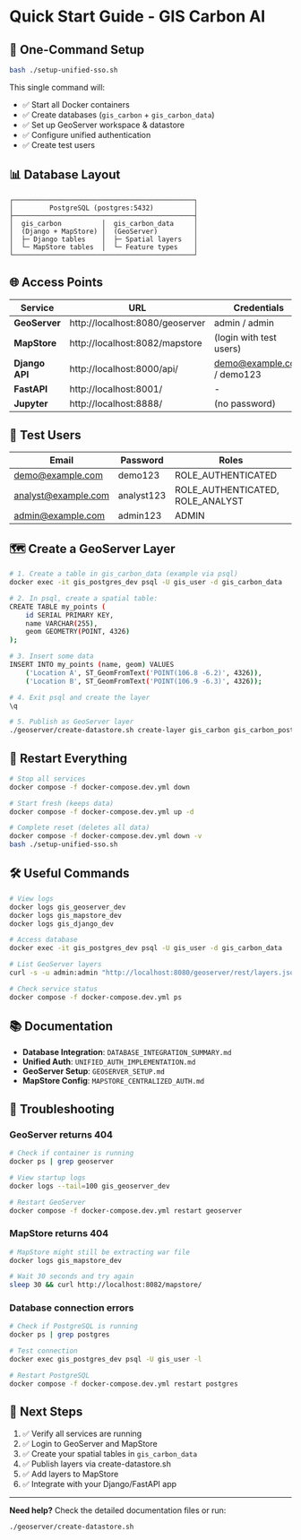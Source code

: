 # Quick Start Guide - GIS Carbon AI

## 🚀 One-Command Setup

```bash
bash ./setup-unified-sso.sh
```

This single command will:
- ✅ Start all Docker containers
- ✅ Create databases (`gis_carbon` + `gis_carbon_data`)
- ✅ Set up GeoServer workspace & datastore
- ✅ Configure unified authentication
- ✅ Create test users

## 📊 Database Layout

```
┌─────────────────────────────────────────────┐
│         PostgreSQL (postgres:5432)          │
├─────────────────────────────────────────────┤
│  gis_carbon          │  gis_carbon_data     │
│  (Django + MapStore) │  (GeoServer)         │
│  ├─ Django tables    │  ├─ Spatial layers   │
│  └─ MapStore tables  │  └─ Feature types    │
└─────────────────────────────────────────────┘
```

## 🌐 Access Points

| Service | URL | Credentials |
|---------|-----|-------------|
| **GeoServer** | http://localhost:8080/geoserver | admin / admin |
| **MapStore** | http://localhost:8082/mapstore | (login with test users) |
| **Django API** | http://localhost:8000/api/ | demo@example.com / demo123 |
| **FastAPI** | http://localhost:8001/ | - |
| **Jupyter** | http://localhost:8888/ | (no password) |

## 👥 Test Users

| Email | Password | Roles |
|-------|----------|-------|
| demo@example.com | demo123 | ROLE_AUTHENTICATED |
| analyst@example.com | analyst123 | ROLE_AUTHENTICATED, ROLE_ANALYST |
| admin@example.com | admin123 | ADMIN |

## 🗺️ Create a GeoServer Layer

```bash
# 1. Create a table in gis_carbon_data (example via psql)
docker exec -it gis_postgres_dev psql -U gis_user -d gis_carbon_data

# 2. In psql, create a spatial table:
CREATE TABLE my_points (
    id SERIAL PRIMARY KEY,
    name VARCHAR(255),
    geom GEOMETRY(POINT, 4326)
);

# 3. Insert some data
INSERT INTO my_points (name, geom) VALUES
    ('Location A', ST_GeomFromText('POINT(106.8 -6.2)', 4326)),
    ('Location B', ST_GeomFromText('POINT(106.9 -6.3)', 4326));

# 4. Exit psql and create the layer
\q

# 5. Publish as GeoServer layer
./geoserver/create-datastore.sh create-layer gis_carbon gis_carbon_postgis my_points "My Points Layer"
```

## 🔄 Restart Everything

```bash
# Stop all services
docker compose -f docker-compose.dev.yml down

# Start fresh (keeps data)
docker compose -f docker-compose.dev.yml up -d

# Complete reset (deletes all data)
docker compose -f docker-compose.dev.yml down -v
bash ./setup-unified-sso.sh
```

## 🛠️ Useful Commands

```bash
# View logs
docker logs gis_geoserver_dev
docker logs gis_mapstore_dev
docker logs gis_django_dev

# Access database
docker exec -it gis_postgres_dev psql -U gis_user -d gis_carbon_data

# List GeoServer layers
curl -s -u admin:admin "http://localhost:8080/geoserver/rest/layers.json" | python3 -m json.tool

# Check service status
docker compose -f docker-compose.dev.yml ps
```

## 📚 Documentation

- **Database Integration**: `DATABASE_INTEGRATION_SUMMARY.md`
- **Unified Auth**: `UNIFIED_AUTH_IMPLEMENTATION.md`
- **GeoServer Setup**: `GEOSERVER_SETUP.md`
- **MapStore Config**: `MAPSTORE_CENTRALIZED_AUTH.md`

## 🐛 Troubleshooting

### GeoServer returns 404
```bash
# Check if container is running
docker ps | grep geoserver

# View startup logs
docker logs --tail=100 gis_geoserver_dev

# Restart GeoServer
docker compose -f docker-compose.dev.yml restart geoserver
```

### MapStore returns 404
```bash
# MapStore might still be extracting war file
docker logs gis_mapstore_dev

# Wait 30 seconds and try again
sleep 30 && curl http://localhost:8082/mapstore/
```

### Database connection errors
```bash
# Check if PostgreSQL is running
docker ps | grep postgres

# Test connection
docker exec gis_postgres_dev psql -U gis_user -l

# Restart PostgreSQL
docker compose -f docker-compose.dev.yml restart postgres
```

## 🎯 Next Steps

1. ✅ Verify all services are running
2. ✅ Login to GeoServer and MapStore
3. ✅ Create your spatial tables in `gis_carbon_data`
4. ✅ Publish layers via create-datastore.sh
5. ✅ Add layers to MapStore
6. ✅ Integrate with your Django/FastAPI app

---

**Need help?** Check the detailed documentation files or run:
```bash
./geoserver/create-datastore.sh
```

